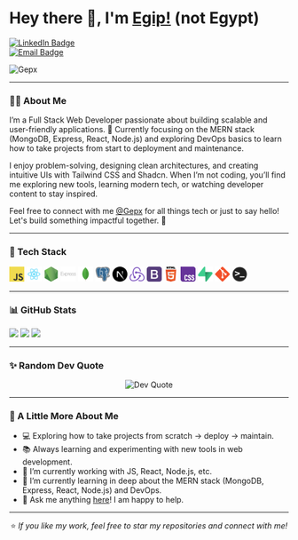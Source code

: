 # Hey there 👋, I'm [Egip!](https://github.com/Gepx/) (not Egypt)  

[![LinkedIn Badge](https://img.shields.io/badge/-LinkedIn-0e76a8?style=flat-square&logo=Linkedin&logoColor=white)](https://www.linkedin.com/in/egip-sinargo)  
[![Email Badge](https://img.shields.io/badge/-Email-D14836?style=flat-square&logo=gmail&logoColor=white)](mailto:egipsinargo123@gmail.com)  

<p align="left"> 
  <img src="https://komarev.com/ghpvc/?username=Gepx&label=Profile%20views&color=0e75b6&style=flat" alt="Gepx" /> 
</p>

---

### 👨‍💻 About Me  
I’m a Full Stack Web Developer passionate about building scalable and user-friendly applications. 🚀
Currently focusing on the MERN stack (MongoDB, Express, React, Node.js) and exploring DevOps basics to learn how to take projects from start to deployment and maintenance.

I enjoy problem-solving, designing clean architectures, and creating intuitive UIs with Tailwind CSS and Shadcn. When I’m not coding, you’ll find me exploring new tools, learning modern tech, or watching developer content to stay inspired.

Feel free to connect with me [@Gepx](https://github.com/Gepx) for all things tech or just to say hello! Let's build something impactful together.  🌟

---

### 🔧 Tech Stack  

<code><img height="27" src="https://raw.githubusercontent.com/github/explore/80688e429a7d4ef2fca1e82350fe8e3517d3494d/topics/javascript/javascript.png" alt="JavaScript"></code>
<code><img height="27" src="https://raw.githubusercontent.com/github/explore/80688e429a7d4ef2fca1e82350fe8e3517d3494d/topics/react/react.png" alt="React"></code>
<code><img height="27" src="https://raw.githubusercontent.com/github/explore/80688e429a7d4ef2fca1e82350fe8e3517d3494d/topics/nodejs/nodejs.png" alt="Node.js"></code>
<code><img height="27" src="https://raw.githubusercontent.com/github/explore/80688e429a7d4ef2fca1e82350fe8e3517d3494d/topics/express/express.png" alt="Express"></code>
<code><img height="27" src="https://raw.githubusercontent.com/devicons/devicon/master/icons/mongodb/mongodb-original.svg" alt="MongoDB"></code>
<code><img height="27" src="https://raw.githubusercontent.com/devicons/devicon/master/icons/postgresql/postgresql-original.svg" alt="Postgres"></code>
<code><img height="27" src="https://raw.githubusercontent.com/devicons/devicon/master/icons/nextjs/nextjs-original.svg" alt="Next.js"></code>
<code><img height="27" src="https://raw.githubusercontent.com/devicons/devicon/master/icons/redux/redux-original.svg" alt="Redux"></code>
<code><img height="27" src="https://raw.githubusercontent.com/github/explore/80688e429a7d4ef2fca1e82350fe8e3517d3494d/topics/bootstrap/bootstrap.png" alt="Bootstrap"></code>
<code><img height="27" src="https://raw.githubusercontent.com/github/explore/80688e429a7d4ef2fca1e82350fe8e3517d3494d/topics/html/html.png" alt="HTML5"></code>
<code><img height="27" src="https://raw.githubusercontent.com/github/explore/80688e429a7d4ef2fca1e82350fe8e3517d3494d/topics/css/css.png" alt="CSS3"></code>
<code><img height="27" src="https://raw.githubusercontent.com/devicons/devicon/master/icons/supabase/supabase-original.svg" alt="Supabase"></code>
<code><img height="27" src="https://raw.githubusercontent.com/devicons/devicon/master/icons/git/git-original.svg" alt="Git"></code>
<code><img height="27" src="https://raw.githubusercontent.com/github/explore/80688e429a7d4ef2fca1e82350fe8e3517d3494d/topics/terminal/terminal.png" alt="Terminal"></code>

---

### 📊 GitHub Stats
  <p align="left">
    <img src="https://github-readme-stats.vercel.app/api?username=Gepx&theme=dark&hide_border=false&include_all_commits=true&count_private=true" height="150"/>
    <img src="https://github-readme-streak-stats.herokuapp.com/?user=Gepx&theme=dark&hide_border=false" height="150"/>
    <img src="https://github-readme-stats.vercel.app/api/top-langs/?username=Gepx&theme=dark&hide_border=false&layout=compact&langs_count=8" height="150"/>
  </p>


---

### ✨ Random Dev Quote
<p align="center">
  <img src="https://quotes-github-readme.vercel.app/api?type=horizontal&theme=dark" alt="Dev Quote" />
</p>

---

### 🚀 A Little More About Me
- 💻 Exploring how to take projects from scratch → deploy → maintain.  
- 📚 Always learning and experimenting with new tools in web development.  
- 🔭 I’m currently working with JS, React, Node.js, etc.
- 🌱 I’m currently learning in deep about the MERN stack (MongoDB, Express, React, Node.js) and DevOps.  
- 💬 Ask me anything [here](https://github.com/Gepx/Gepx/issues)! I am happy to help.


---

<div align="center">

⭐️ *If you like my work, feel free to star my repositories and connect with me!*  

</div>
